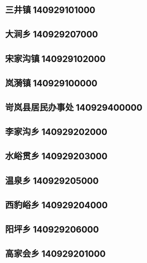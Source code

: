 # 三井镇 140929101000
# 大涧乡 140929207000
# 宋家沟镇 140929102000
# 岚漪镇 140929100000
# 岢岚县居民办事处 140929400000
# 李家沟乡 140929202000
# 水峪贯乡 140929203000
# 温泉乡 140929205000
# 西豹峪乡 140929204000
# 阳坪乡 140929206000
# 高家会乡 140929201000
